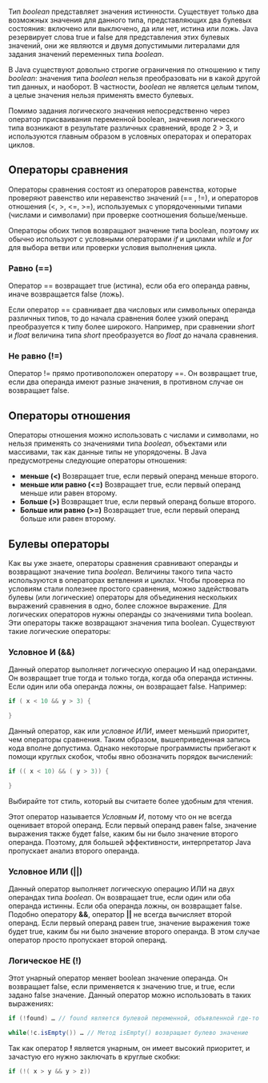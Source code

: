 Тип *boolean* представляет значения истинности. Существует только два возможных значения для данного типа, представляющих два булевых состояния: включено или выключено, да или нет, истина или ложь. Java резервирует слова true и false для представления этих булевых значений, они же являются и двумя допустимыми литералами для задания значений переменных типа *boolean*.

В Java существуют довольно строгие ограничения по отношению к типу *boolean*: значения типа *boolean* нельзя преобразовать ни в какой другой тип данных, и наоборот. В частности, *boolean* не является целым типом, а целые значения нельзя применять вместо булевых.

Помимо задания логического значения непосредственно через оператор присваивания переменной boolean, значения логического типа возникают в результате различных сравнений, вроде 2 > 3, и используются главным образом в условных операторах и операторах циклов.

## Операторы сравнения
Операторы сравнения состоят из операторов равенства, которые проверяют равенство или неравенство значений (== , !=), и операторов отношения (<, >, <=, >=), используемых с упорядоченными типами (числами и символами) при проверке соотношения больше/меньше.

Операторы обоих типов возвращают значение типа boolean, поэтому их обычно используют с условными операторами *if* и циклами *while* и *for* для выбора ветви или проверки условия выполнения цикла.

### Равно (==)
Оператор == возвращает true (истина), если оба его операнда равны, иначе возвращается false (ложь).

Если оператор == сравнивает два числовых или символьных операнда различных типов, то до начала сравнения более узкий операнд преобразуется к типу более широкого. Например, при сравнении *short* и *float* величина типа *short* преобразуется во *float* до начала сравнения. 

### Не равно (!=)
Оператор != прямо противоположен оператору ==. Он возвращает true, если два операнда имеют разные значения, в противном случае он возвращает false.

## Операторы отношения
Операторы отношения можно использовать с числами и символами, но нельзя применять со значениями типа *boolean*, объектами или массивами, так как данные типы не упорядочены. В Java предусмотрены следующие операторы отношения:

- **меньше (<)** Возвращает true, если первый операнд меньше второго.
- **меньше или равно (<=)** Возвращает true, если первый операнд меньше или равен второму.
- **Больше (>)** Возвращает true, если первый операнд больше второго.
- **Больше или равно (>=)** Возвращает true, если первый операнд больше или равен второму.

## Булевы операторы
Как вы уже знаете, операторы сравнения сравнивают операнды и возвращают значение типа *boolean*. Величины такого типа часто используются в операторах ветвления и циклах. Чтобы проверка по условиям стали полезнее простого сравнения, можно задействовать булевы (или логические) операторы для объединения нескольких выражений сравнения в одно, более сложное выражение. Для логических операторов нужны операнды со значениями типа boolean. Эти операторы также возвращают значения типа boolean. Существуют такие логические операторы:

### Условное И (&&)
Данный оператор выполняет логическую операцию И над операндами. Он возвращает true тогда и только тогда, когда оба операнда истинны. Если один или оба операнда ложны, он возвращает false. Например:
```java
if ( x < 10 && y > 3) {

}
```
Данный оператор, как или *условное ИЛИ*, имеет меньший приоритет, чем операторы сравнения. Таким образом, вышеприведенная запись кода вполне допустима. Однако некоторые программисты прибегают к помощи круглых скобок, чтобы явно обозначить порядок вычислений:
```java
if (( x < 10) && ( y > 3)) {

}
```
Выбирайте тот стиль, который вы считаете более удобным для чтения.

Этот оператор называется *Условным И*, потому что он не всегда оценивает второй операнд. Если первый операнд равен false, значение выражения также будет false, каким бы ни было значение второго операнда. Поэтому, для большей эффективности, интерпретатор Java пропускает анализ второго операнда. 

### Условное ИЛИ (||)
Данный оператор выполняет логическую операцию ИЛИ на двух операндах типа *boolean*. Он возвращает true, если один или оба операнда истинны. Если оба операнда ложны, он возвращает false. Подобно оператору **&&**, оператор **||**  не всегда вычисляет второй операнд. Если первый операнд равен true, значение выражения тоже будет true, каким бы ни было значение второго операнда. В этом случае оператор просто пропускает второй операнд.

### Логическое НЕ (!)
Этот унарный оператор меняет boolean значение операнда. Он возвращает false, если применяется к значению true, и true, если задано false значение. Данный оператор можно использовать в таких выражениях:
```java
if (!found) … // found является булевой переменной, объявленной где-то ранее

while(!c.isEmpty()) … // Метод isEmpty() возвращает булево значение
```
Так как оператор **!** является унарным, он имеет высокий приоритет, и зачастую его нужно заключать в круглые скобки:
```java
if (!( x > y && y > z))
```

